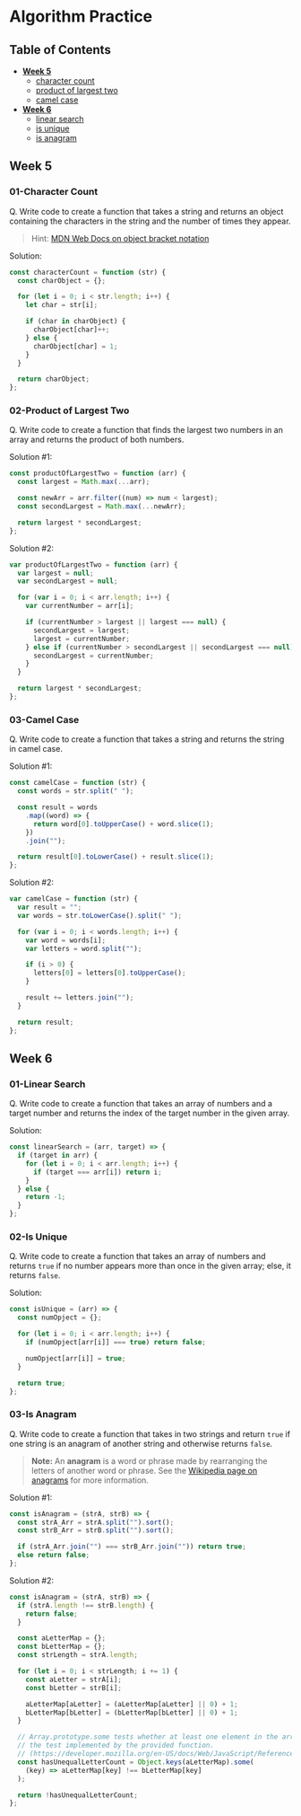 # Algorithm Practice

## Table of Contents

- [**Week 5**](#week-5)
  - [character count](#01-character-count)
  - [product of largest two](#02-product-of-largest-two)
  - [camel case](#03-camel-case)
- [**Week 6**](#week-6)
  - [linear search](#01-linear-search)
  - [is unique](#02-is-unique)
  - [is anagram](#03-is-anagram)

## Week 5

### 01-Character Count

Q. Write code to create a function that takes a string and returns an object containing the characters in the string and the number of times they appear.

> Hint: [MDN Web Docs on object bracket notation](https://developer.mozilla.org/en-US/docs/Web/JavaScript/Reference/Operators/Property_accessors)

Solution:

```js
const characterCount = function (str) {
  const charObject = {};

  for (let i = 0; i < str.length; i++) {
    let char = str[i];

    if (char in charObject) {
      charObject[char]++;
    } else {
      charObject[char] = 1;
    }
  }

  return charObject;
};
```

### 02-Product of Largest Two

Q. Write code to create a function that finds the largest two numbers in an array and returns the product of both numbers.

Solution #1:

```js
const productOfLargestTwo = function (arr) {
  const largest = Math.max(...arr);

  const newArr = arr.filter((num) => num < largest);
  const secondLargest = Math.max(...newArr);

  return largest * secondLargest;
};
```

Solution #2:

```js
var productOfLargestTwo = function (arr) {
  var largest = null;
  var secondLargest = null;

  for (var i = 0; i < arr.length; i++) {
    var currentNumber = arr[i];

    if (currentNumber > largest || largest === null) {
      secondLargest = largest;
      largest = currentNumber;
    } else if (currentNumber > secondLargest || secondLargest === null) {
      secondLargest = currentNumber;
    }
  }

  return largest * secondLargest;
};
```

### 03-Camel Case

Q. Write code to create a function that takes a string and returns the string in camel case.

Solution #1:

```js
const camelCase = function (str) {
  const words = str.split(" ");

  const result = words
    .map((word) => {
      return word[0].toUpperCase() + word.slice(1);
    })
    .join("");

  return result[0].toLowerCase() + result.slice(1);
};
```

Solution #2:

```js
var camelCase = function (str) {
  var result = "";
  var words = str.toLowerCase().split(" ");

  for (var i = 0; i < words.length; i++) {
    var word = words[i];
    var letters = word.split("");

    if (i > 0) {
      letters[0] = letters[0].toUpperCase();
    }

    result += letters.join("");
  }

  return result;
};
```

## Week 6

### 01-Linear Search

Q. Write code to create a function that takes an array of numbers and a target number and returns the index of the target number in the given array.

Solution:

```js
const linearSearch = (arr, target) => {
  if (target in arr) {
    for (let i = 0; i < arr.length; i++) {
      if (target === arr[i]) return i;
    }
  } else {
    return -1;
  }
};
```

### 02-Is Unique

Q. Write code to create a function that takes an array of numbers and returns `true` if no number appears more than once in the given array; else, it returns `false`.

Solution:

```js
const isUnique = (arr) => {
  const numOpject = {};

  for (let i = 0; i < arr.length; i++) {
    if (numOpject[arr[i]] === true) return false;

    numOpject[arr[i]] = true;
  }

  return true;
};
```

### 03-Is Anagram

Q. Write code to create a function that takes in two strings and return `true` if one string is an anagram of another string and otherwise returns `false`.

> **Note:** An **anagram** is a word or phrase made by rearranging the letters of another word or phrase. See the [Wikipedia page on anagrams](https://en.wikipedia.org/wiki/Anagram) for more information.

Solution #1:

```js
const isAnagram = (strA, strB) => {
  const strA_Arr = strA.split("").sort();
  const strB_Arr = strB.split("").sort();

  if (strA_Arr.join("") === strB_Arr.join("")) return true;
  else return false;
};
```

Solution #2:

```js
const isAnagram = (strA, strB) => {
  if (strA.length !== strB.length) {
    return false;
  }

  const aLetterMap = {};
  const bLetterMap = {};
  const strLength = strA.length;

  for (let i = 0; i < strLength; i += 1) {
    const aLetter = strA[i];
    const bLetter = strB[i];

    aLetterMap[aLetter] = (aLetterMap[aLetter] || 0) + 1;
    bLetterMap[bLetter] = (bLetterMap[bLetter] || 0) + 1;
  }

  // Array.prototype.some tests whether at least one element in the array passes
  // the test implemented by the provided function.
  // (https://developer.mozilla.org/en-US/docs/Web/JavaScript/Reference/Global_Objects/Array/some)
  const hasUnequalLetterCount = Object.keys(aLetterMap).some(
    (key) => aLetterMap[key] !== bLetterMap[key]
  );

  return !hasUnequalLetterCount;
};
```
